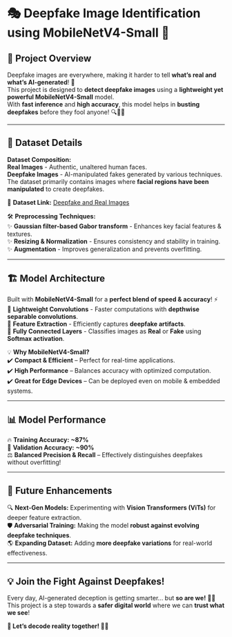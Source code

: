 # 🎭 Deepfake Image Identification using MobileNetV4-Small 🚀  

## 📌 Project Overview  
Deepfake images are everywhere, making it harder to tell **what’s real and what’s AI-generated**! 🤯  
This project is designed to **detect deepfake images** using a **lightweight yet powerful MobileNetV4-Small** model.  
With **fast inference** and **high accuracy**, this model helps in **busting deepfakes** before they fool anyone! 🔍🕵️‍♂️  

---

## 📂 Dataset Details  
 **Dataset Composition:**  
 **Real Images** - Authentic, unaltered human faces.  
 **Deepfake Images** - AI-manipulated fakes generated by various techniques.  
 The dataset primarily contains images where **facial regions have been manipulated** to create deepfakes.  

🔗 **Dataset Link:** [Deepfake and Real Images](https://www.kaggle.com/datasets/manjilkarki/deepfake-and-real-images)  

🛠 **Preprocessing Techniques:**  
✨ **Gaussian filter-based Gabor transform** - Enhances key facial features & textures.  
✨ **Resizing & Normalization** - Ensures consistency and stability in training.  
✨ **Augmentation** - Improves generalization and prevents overfitting.  

---

## 🏗 Model Architecture  
Built with **MobileNetV4-Small** for a **perfect blend of speed & accuracy**! ⚡  
🔹 **Lightweight Convolutions** - Faster computations with **depthwise separable convolutions**.  
🔹 **Feature Extraction** - Efficiently captures **deepfake artifacts**.  
🔹 **Fully Connected Layers** - Classifies images as **Real**  or **Fake**  using **Softmax activation**.  

💡 **Why MobileNetV4-Small?**  
✔️ **Compact & Efficient** – Perfect for real-time applications.  
✔️ **High Performance** – Balances accuracy with optimized computation.  
✔️ **Great for Edge Devices** – Can be deployed even on mobile & embedded systems.  

---

## 📊 Model Performance  
🔥 **Training Accuracy:** **~87%**  
🎯 **Validation Accuracy:** **~90%**  
⚖️ **Balanced Precision & Recall** – Effectively distinguishes deepfakes without overfitting!  

---

## 🚀 Future Enhancements  
🔍 **Next-Gen Models:** Experimenting with **Vision Transformers (ViTs)** for deeper feature extraction.  
🛡 **Adversarial Training:** Making the model **robust against evolving deepfake techniques**.  
🌎 **Expanding Dataset:** Adding **more deepfake variations** for real-world effectiveness.  

---

## 💡 Join the Fight Against Deepfakes!  
Every day, AI-generated deception is getting smarter... but **so are we!** 🤖🔎  
This project is a step towards a **safer digital world** where we can **trust what we see**!  

**🚀 Let’s decode reality together! 💪🔥**  
